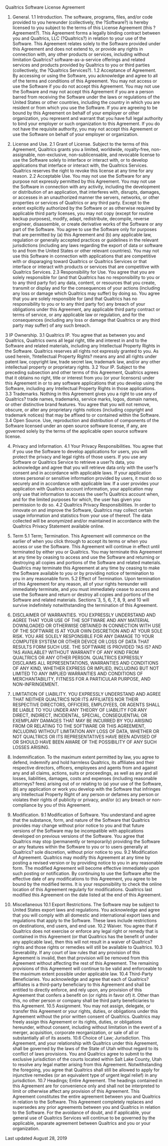 Qualtrics Software License Agreement

1. General.
1.1 Introduction.  The software, programs, files, and/or code provided to you hereunder (collectively, the ?Software?) is hereby licensed to you subject to the terms of this License Agreement (this ?Agreement?). This Agreement forms a legally binding contract between you and Qualtrics, LLC (?Qualtrics?) in relation to your use of the Software. This Agreement relates solely to the Software provided under this Agreement and does not extend to, or provide any rights in connection with, any other products or services, including without limitation Qualtrics? software-as-a-service offerings and related services and products provided by Qualtrics to you or third parties (collectively, the ?Qualtrics Services?).
1.2 Acceptance of Agreement.  By accessing or using the Software, you acknowledge and agree to all of the terms and conditions of this Agreement. You may not access or use the Software if you do not accept this Agreement. You may not use the Software and may not accept this Agreement if you are a person barred from receiving the Software under the laws or regulations of the United States or other countries, including the country in which you are resident or from which you use the Software. If you are agreeing to be bound by this Agreement on behalf of your employer or other organization, you represent and warrant that you have full legal authority to bind your employer or such organization to this Agreement. If you do not have the requisite authority, you may not accept this Agreement or use the Software on behalf of your employer or organization.

2. License and Use.
2.1 Grant of License.  Subject to the terms of this Agreement, Qualtrics grants you a limited, worldwide, royalty-free, non-assignable, non-exclusive, non-sublicensable, and revocable license to use the Software solely to interface or interact with, or to develop applications that interface or interact with, the Qualtrics Services.  Qualtrics reserves the right to revoke this license at any time for any reason.
2.2 Acceptable Use.  You may not use the Software for any purpose not expressly permitted by this Agreement. You may not use the Software in connection with any activity, including the development or distribution of an application, that interferes with, disrupts, damages, or accesses in an unauthorized manner the servers, networks, or other properties or services of Qualtrics or any third party. Except to the extent explicitly authorized by the Software or as otherwise required by applicable third party licenses, you may not copy (except for routine backup purposes), modify, adapt, redistribute, decompile, reverse engineer, disassemble, or create derivative works of the Software or any part of the Software. You agree to use the Software only for purposes that are permitted by (a) this Agreement and (b) any applicable law, regulation or generally accepted practices or guidelines in the relevant jurisdictions (including any laws regarding the export of data or software to and from the United States or other relevant countries). You may not use this Software in connection with applications that are competitive with or disparaging toward Qualtrics or Qualtrics Services or that interface or interact with products or services that are competitive with Qualtrics Services.
2.3 Responsibility for Use.  You agree that you are solely responsible for (and that Qualtrics has no responsibility to you or to any third party for) any data, content, or resources that you create, transmit or display and for the consequences of your actions (including any loss or damage which Qualtrics may suffer) by doing so. You agree that you are solely responsible for (and that Qualtrics has no responsibility to you or to any third party for) any breach of your obligations under this Agreement, any applicable third party contract or terms of service, or any applicable law or regulation, and for the consequences (including any loss or damage that Qualtrics or any third party may suffer) of any such breach.

3 IP Ownership.
3.1 Qualtrics IP.  You agree that as between you and Qualtrics, Qualtrics owns all legal right, title and interest in and to the Software and related materials, including any Intellectual Property Rights in the Software. Qualtrics reserves all rights not expressly granted to you. As used herein, ?Intellectual Property Rights? means any and all rights under patent law, copyright law, trade secret law, trademark law, and/or any other intellectual property or proprietary rights.
3.2 Your IP.  Subject to the preceding subsection and other terms of this Agreement, Qualtrics agrees that it obtains no right, title or interest from you (or your licensors) under this Agreement in or to any software applications that you develop using the Software, including any Intellectual Property Rights in those applications.
3.3 Trademarks.  Nothing in this Agreement gives you a right to use any of Qualtrics? trade names, trademarks, service marks, logos, domain names, or other distinctive brand features. You agree that you will not remove, obscure, or alter any proprietary rights notices (including copyright and trademark notices) that may be affixed to or contained within the Software.
3.4 Open Source.  Use, reproduction and distribution of components of the Software licensed under an open source software license, if any, are governed solely by the terms of the applicable open source software license.

4. Privacy and Information.
4.1 Your Privacy Responsibilities.  You agree that if you use the Software to develop applications for users, you will protect the privacy and legal rights of those users. If you use any Software or Qualtrics Service to retrieve a user?s data, you acknowledge and agree that you will retrieve data only with the user?s consent and in accordance with applicable laws. If your application stores personal or sensitive information provided by users, it must do so securely and in accordance with applicable law. If a user provides your application with Qualtrics account information, your application may only use that information to access the user?s Qualtrics account when, and for the limited purposes for which, the user has given you permission to do so.
4.2 Qualtrics Privacy Responsibilities.  In order to innovate on and improve the Software, Qualtrics may collect certain usage information and statistics from your use of thereof. The data collected will be anonymized and/or maintained in accordance with the Qualtrics Privacy Statement available online.

5. Term
5.1 Term; Termination.  This Agreement will commence on the earlier of when you click through to accept its terms or when you access or use the Software. This Agreement will continue in effect until terminated by either you or Qualtrics.  You may terminate this Agreement at any time by ceasing to access and use the Software and returning or destroying all copies and portions of the Software and related materials.  Qualtrics may terminate this Agreement at any time by ceasing to make the Software available to you or by providing notice of termination to you in any reasonable form.
5.2 Effect of Termination.  Upon termination of this Agreement for any reason, all of your rights hereunder will immediately terminate, and you must immediately cease to access and use the Software and return or destroy all copies and portions of the Software and related materials. Sectionsˇ3, 5, 6, 7, 8, 9, and 10 will survive indefinitely notwithstanding the termination of this Agreement.

6. DISCLAIMER OF WARRANTIES.  YOU EXPRESSLY UNDERSTAND AND AGREE THAT YOUR USE OF THE SOFTWARE AND ANY MATERIAL DOWNLOADED OR OTHERWISE OBTAINED IN CONNECTION WITH USE OF THE SOFTWARE IS AT YOUR OWN DISCRETION AND AT YOUR SOLE RISK. YOU ARE SOLELY RESPONSIBLE FOR ANY DAMAGE TO YOUR COMPUTER SYSTEM OR OTHER DEVICE OR LOSS OF DATA THAT RESULTS FORM SUCH USE. THE SOFTWARE IS PROVIDED ?AS IS? AND ?AS AVAILABLE? WITHOUT WARRANTY OF ANY KIND FROM QUALTRICS OR ANY OTHER PERSON. QUALTRICS EXPRESSLY DISCLAIMS ALL REPRESENTATIONS, WARRANTIES AND CONDITIONS OF ANY KIND, WHETHER EXPRESS OR IMPLIED, INCLUDING BUT NOT LIMITED TO ANY IMPLIED WARRANTIES AND CONDITIONS OF MERCHANTABILITY, FITNESS FOR A PARTICULAR PURPOSE, AND NON-INFRINGEMENT.

7. LIMITATION OF LIABILITY.  YOU EXPRESSLY UNDERSTAND AND AGREE THAT NEITHER QUALTRICS NOR ITS AFFILIATES NOR THEIR RESPECTIVE DIRECTORS, OFFICERS, EMPLOYEES, OR AGENTS SHALL BE LIABLE TO YOU UNDER ANY THEORY OF LIABILITY FOR ANY DIRECT, INDIRECT, INCIDENTAL, SPECIAL, CONSEQUENTIAL OR EXEMPLARY DAMAGES THAT MAY BE INCURRED BY YOU ARISING FROM OR RELATING TO THE SOFTWARE OR THIS AGREEMENT, INCLUDING WITHOUT LIMITATION ANY LOSS OF DATA, WHETHER OR NOT QUALTRICS OR ITS REPRESENTATIVES HAVE BEEN ADVISED OF OR SHOULD HAVE BEEN AWARE OF THE POSSIBILITY OF ANY SUCH LOSSES ARISING.

8. Indemnification.  To the maximum extent permitted by law, you agree to defend, indemnify and hold harmless Qualtrics, its affiliates and their respective directors, officers, employees and agents from and against any and all claims, actions, suits or proceedings, as well as any and all losses, liabilities, damages, costs and expenses (including reasonable attorneys? fees) arising out of or relating to (a) your use of the Software, (b) any application or work you develop with the Software that infringes any Intellectual Property Right of any person or defames any person or violates their rights of publicity or privacy, and/or (c) any breach or non-compliance by you of this Agreement.

9. Modification.
9.1 Modification of Software.  You understand and agree that the substance, form, and nature of the Software that Qualtrics provides may change without prior notice to you and that future versions of the Software may be incompatible with applications developed on previous versions of the Software. You agree that Qualtrics may stop (permanently or temporarily) providing the Software or any features within the Software to you or to users generally at Qualtrics? sole discretion, without prior notice to you.
9.2 Modification of Agreement.  Qualtrics may modify this Agreement at any time by posting a revised version or by providing notice to you in any reasonable form. The modified Agreement will become effective immediately upon such posting or notification. By continuing to use the Software after the effective date of any modifications to this Agreement, you agree to be bound by the modified terms. It is your responsibility to check the online location of this Agreement regularly for modifications. Qualtrics last modified this Agreement on the date listed at the end of this Agreement.

10. Miscellaneous
10.1 Export Restrictions.  The Software may be subject to United States export laws and regulations. You acknowledge and agree that you will comply with all domestic and international export laws and regulations that apply to the Software. These laws include restrictions on destinations, end users, and end use.
10.2 Waiver.  You agree that if Qualtrics does not exercise or enforce any legal right or remedy that is contained in this Agreement (or that Qualtrics has the benefit of under any applicable law), then this will not result in a waiver of Qualtrics? rights and those rights or remedies will still be available to Qualtrics.
10.3 Severability.  If any court of law rules that any provision of this Agreement is invalid, then that provision will be removed from this Agreement without affecting the rest of this Agreement. The remaining provisions of this Agreement will continue to be valid and enforceable to the maximum extent possible under applicable law.
10.4 Third-Party Beneficiaries.  You acknowledge and agree that each of Qualtrics? affiliates is a third-party beneficiary to this Agreement and shall be entitled to directly enforce, and rely upon, any provision of this Agreement that confers a benefit on (or rights in favor of) it. Other than this, no other person or company shall be third party beneficiaries to this Agreement.
10.5 Assignment.  You may not assign, delegate, or transfer this Agreement or your rights, duties, or obligations under this Agreement without the prior written consent of Qualtrics. Qualtrics may freely assign this Agreement or its rights, duties, or obligations hereunder, without consent, including without limitation in the event of a merger, acquisition, corporate reorganization, or sale of all or substantially all of its assets.
10.6 Choice of Law; Jurisdiction.  This Agreement, and your relationship with Qualtrics under this Agreement, shall be governed by the laws of the State of Utah without regard to its conflict of laws provisions. You and Qualtrics agree to submit to the exclusive jurisdiction of the courts located within Salt Lake County, Utah to resolve any legal matter arising from this Agreement. Notwithstanding the foregoing, you agree that Qualtrics shall still be allowed to apply for injunctive remedies (or an equivalent type of urgent legal relief) in any jurisdiction.
10.7 Headings; Entire Agreement.  The headings contained in this Agreement are for convenience only and shall not be interpreted to limit or otherwise affect any provision of this Agreement. This Agreement constitutes the entire agreement between you and Qualtrics in relation to the Software. This Agreement completely replaces and supersedes any prior agreements between you and Qualtrics in relation to the Software. For the avoidance of doubt, and if applicable, your general use of Qualtrics Services will continue to be governed by the applicable, separate agreement between Qualtrics and you or your organization.

Last updated August 28, 2019
